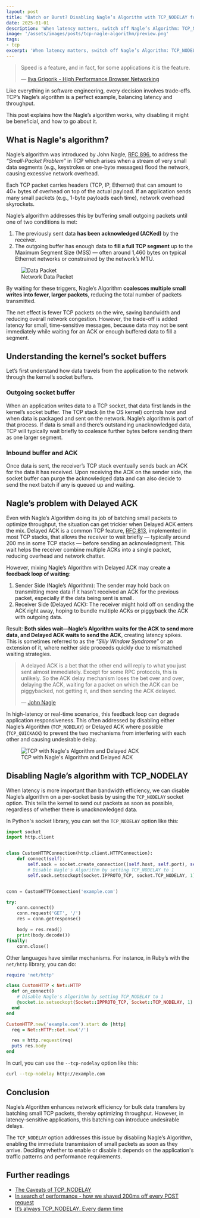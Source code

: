 ```yaml
---
layout: post
title: "Batch or Burst? Disabling Nagle’s Algorithm with TCP_NODELAY for Better Latency"
date: 2025-01-01
description: 'When latency matters, switch off Nagle’s Algorithm: TCP_NODELAY delivers small packets without delay..'
image: '/assets/images/posts/tcp-nagle-algorithm/preview.png'
tags:
- tcp
excerpt: 'When latency matters, switch off Nagle’s Algorithm: TCP_NODELAY delivers small packets without delay..'
---
```


<blockquote cite="https://hpbn.co/">
  <p>
    Speed is a feature, and in fact, for some applications it is the feature.
  </p>
  <p>
    — <a href="https://hpbn.co/" target="_blank">Ilya Grigorik - High Performance Browser Networking</a>
  </p>
</blockquote>

Like everything in software engineering, every decision involves trade-offs. TCP’s Nagle’s algorithm is a perfect example, balancing latency and throughput.

This post explains how the Nagle’s algorithm works, why disabling it might be beneficial, and how to go about it.

## What is Nagle's algorithm?

Nagle’s algorithm was introduced by John Nagle, [RFC 896](https://datatracker.ietf.org/doc/html/rfc896), to address the *“Small-Packet Problem”* in TCP which arises when a stream of very small data segments (e.g., keystrokes or one-byte messages) flood the network, causing excessive network overhead.

Each TCP packet carries headers (TCP, IP, Ethernet) that can amount to 40+ bytes of overhead on top of the actual payload. If an application sends many small packets (e.g., 1-byte payloads each time), network overhead skyrockets.

Nagle’s algorithm addresses this by buffering small outgoing packets until one of two conditions is met:

1. The previously sent data **has been acknowledged (ACKed)** by the receiver.
2. The outgoing buffer has enough data to **fill a full TCP segment** up to the Maximum Segment Size (MSS) — often around 1,460 bytes on typical Ethernet networks or constrained by the network’s MTU.

<figure class="image-figure">
  <img src="/assets/images/posts/tcp-nagle-algorithm/network-data-packet.png" alt="Data Packet">
  <figcaption>Network Data Packet</figcaption>
</figure>

By waiting for these triggers, Nagle’s Algorithm **coalesces multiple small writes into fewer, larger packets**, reducing the total number of packets transmitted.

The net effect is fewer TCP packets on the wire, saving bandwidth and reducing overall network congestion. However, the trade-off is added latency for small, time-sensitive messages, because data may not be sent immediately while waiting for an ACK or enough buffered data to fill a segment.

## Understanding the kernel’s socket buffers

Let’s first understand how data travels from the application to the network through the kernel’s socket buffers.

### Outgoing socket buffer

When an application writes data to a TCP socket, that data first lands in the kernel’s socket buffer. The TCP stack (in the OS kernel) controls how and when data is packaged and sent on the network. Nagle’s algorithm is part of that process. If data is small and there’s outstanding unacknowledged data, TCP will typically wait briefly to coalesce further bytes before sending them as one larger segment.

### Inbound buffer and ACK

Once data is sent, the receiver’s TCP stack eventually sends back an ACK for the data it has received. Upon receiving the ACK on the sender side, the socket buffer can purge the acknowledged data and can also decide to send the next batch if any is queued up and waiting.

## Nagle’s problem with Delayed ACK

Even with Nagle’s Algorithm doing its job of batching small packets to optimize throughput, the situation can get trickier when Delayed ACK enters the mix. Delayed ACK is a common TCP feature, [RFC 813](https://datatracker.ietf.org/doc/html/rfc813), implemented in most TCP stacks, that allows the receiver to wait briefly — typically around 200 ms in some TCP stacks — before sending an acknowledgment. This wait helps the receiver combine multiple ACKs into a single packet, reducing overhead and network chatter.

However, mixing Nagle’s Algorithm with Delayed ACK may create **a feedback loop of waiting**:

1. Sender Side (Nagle’s Algorithm): The sender may hold back on transmitting more data if it hasn’t received an ACK for the previous packet, especially if the data being sent is small.
2. Receiver Side (Delayed ACK): The receiver might hold off on sending the ACK right away, hoping to bundle multiple ACKs or piggyback the ACK with outgoing data.

Result: **Both sides wait—Nagle’s Algorithm waits for the ACK to send more data, and Delayed ACK waits to send the ACK**, creating latency spikes. This is sometimes referred to as the *“Silly Window Syndrome”* or an extension of it, where neither side proceeds quickly due to mismatched waiting strategies.

<blockquote cite="https://news.ycombinator.com/item?id=10608356">
  <p>
    A delayed ACK is a bet that the other end will reply to what you just sent almost immediately. Except for some RPC protocols, this is unlikely. So the ACK delay mechanism loses the bet over and over, delaying the ACK, waiting for a packet on which the ACK can be piggybacked, not getting it, and then sending the ACK delayed.
  </p>
  <p>
    — <a href="https://news.ycombinator.com/item?id=10608356" target="_blank">John Nagle</a>
  </p>
</blockquote>

In high-latency or real-time scenarios, this feedback loop can degrade application responsiveness. This often addressed by disabling either Nagle’s Algorithm (`TCP_NODELAY`) or Delayed ACK where possible (`TCP_QUICKACK`) to prevent the two mechanisms from interfering with each other and causing undesirable delay.

<figure class="image-figure">
  <img src="/assets/images/posts/tcp-nagle-algorithm/tcp-with-nagle-algorithm-and-delayed-ack.png" alt="TCP with Nagle's Algorithm and Delayed ACK">
  <figcaption>TCP with Nagle's Algorithm and Delayed ACK</figcaption>
</figure>

## Disabling Nagle’s algorithm with TCP_NODELAY

When latency is more important than bandwidth efficiency, we can disable Nagle’s algorithm on a per-socket basis by using the `TCP_NODELAY` socket option. This tells the kernel to send out packets as soon as possible, regardless of whether there is unacknowledged data.

In Python's socket library, you can set the `TCP_NODELAY` option like this:

```python
import socket
import http.client


class CustomHTTPConnection(http.client.HTTPConnection):
    def connect(self):
        self.sock = socket.create_connection((self.host, self.port), self.timeout)
        # Disable Nagle's Algorithm by setting TCP_NODELAY to 1
        self.sock.setsockopt(socket.IPPROTO_TCP, socket.TCP_NODELAY, 1)


conn = CustomHTTPConnection('example.com')

try:
    conn.connect()
    conn.request('GET', '/')
    res = conn.getresponse()

    body = res.read()
    print(body.decode())
finally:
    conn.close()
```

Other languages have similar mechanisms. For instance, in Ruby’s with the `net/http` library, you can do:

```ruby
require 'net/http'

class CustomHTTP < Net::HTTP
  def on_connect()
    # Disable Nagle's Algorithm by setting TCP_NODELAY to 1
    @socket.io.setsockopt(Socket::IPPROTO_TCP, Socket::TCP_NODELAY, 1)
  end
end

CustomHTTP.new('example.com').start do |http|
  req = Net::HTTP::Get.new('/')

  res = http.request(req)
  puts res.body
end
```

In curl, you can use the `--tcp-nodelay` option like this:

```bash
curl --tcp-nodelay http://example.com
```

## Conclusion

Nagle’s Algorithm enhances network efficiency for bulk data transfers by batching small TCP packets, thereby optimizing throughput. However, in latency-sensitive applications, this batching can introduce undesirable delays.

The `TCP_NODELAY` option addresses this issue by disabling Nagle’s Algorithm, enabling the immediate transmission of small packets as soon as they arrive. Deciding whether to enable or disable it depends on the application's traffic patterns and performance requirements.

## Further readings

- [The Caveats of TCP_NODELAY](https://eklitzke.org/the-caveats-of-tcp-nodelay)
- [In search of performance - how we shaved 200ms off every POST request](https://gocardless.com/blog/in-search-of-performance-how-we-shaved-200ms-off-every-post-request/)
- [It’s always TCP_NODELAY. Every damn time](https://brooker.co.za/blog/2024/05/09/nagle.html)
